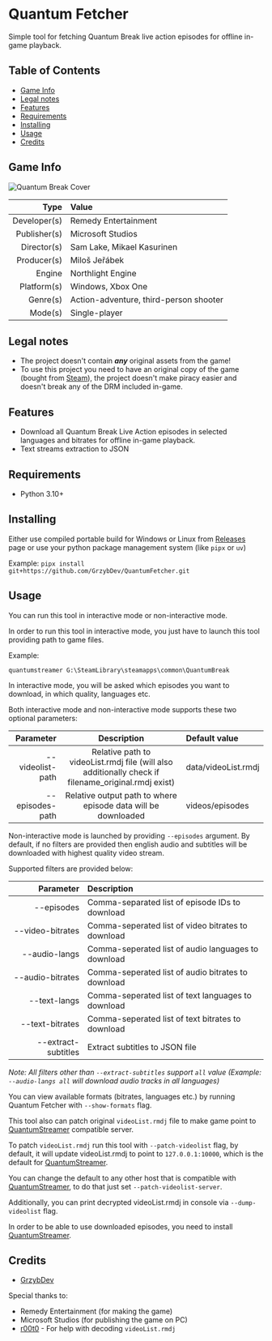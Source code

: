 # Quantum Fetcher

Simple tool for fetching Quantum Break live action episodes for offline in-game playback.

Table of Contents
-----------------
- [Game Info](#game-info)
- [Legal notes](#legal-notes)
- [Features](#features)
- [Requirements](#build-requirements)
- [Installing](#installing)
- [Usage](#usage)
- [Credits](#credits)

Game Info
---------
![Quantum Break Cover](https://upload.wikimedia.org/wikipedia/en/d/d9/Quantum_Break_cover.jpg "Quantum Break Cover")

|         Type | Value                                                        |
|-------------:|:-------------------------------------------------------------|
| Developer(s) | Remedy Entertainment                                         |
| Publisher(s) | Microsoft Studios                                            |
|  Director(s) | Sam Lake, Mikael Kasurinen                                   |
|  Producer(s) | Miloš Jeřábek                                                |
|       Engine | Northlight Engine                                            |
|  Platform(s) | Windows, Xbox One                                            |
|     Genre(s) | Action-adventure, third-person shooter                       |
|      Mode(s) | Single-player                                                |

Legal notes
-----------

- The project doesn't contain ***any*** original assets from the game!
- To use this project you need to have an original copy of the game (bought from [Steam](https://store.steampowered.com/app/474960/Quantum_Break/)), the project doesn't make piracy easier and doesn't break any of the DRM included in-game.

Features
--------

- Download all Quantum Break Live Action episodes in selected languages and bitrates for offline in-game playback.
- Text streams extraction to JSON

Requirements
------------

- Python 3.10+

Installing
----------

Either use compiled portable build for Windows or Linux from [Releases](https://github.com/GrzybDev/QuantumFetcher/releases) page or use your python package management system (like `pipx` or `uv`)

Example:
`pipx install git+https://github.com/GrzybDev/QuantumFetcher.git`

Usage
-----

You can run this tool in interactive mode or non-interactive mode.

In order to run this tool in interactive mode, you just have to launch this tool providing path to game files.

Example:
```
quantumstreamer G:\SteamLibrary\steamapps\common\QuantumBreak
```

In interactive mode, you will be asked which episodes you want to download, in which quality, languages etc.

Both interactive mode and non-interactive mode supports these two optional parameters:

| Parameter         | Description                                                                                           | Default value         |
|------------------:|:-----------------------------------------------------------------------------------------------------:|:----------------------|
| --videolist-path  | Relative path to videoList.rmdj file (will also additionally check if filename_original.rmdj exist)   | data/videoList.rmdj   |
| --episodes-path   | Relative output path to where episode data will be downloaded                                         | videos/episodes       |

Non-interactive mode is launched by providing `--episodes` argument.
By default, if no filters are provided then english audio and subtitles will be downloaded with highest quality video stream.

Supported filters are provided below:

| Parameter             | Description                                           |
|----------------------:|:------------------------------------------------------|
| --episodes            | Comma-separated list of episode IDs to download       |
| --video-bitrates      | Comma-seperated list of video bitrates to download    |
| --audio-langs         | Comma-seperated list of audio languages to download   |
| --audio-bitrates      | Comma-seperated list of audio bitrates to download    |
| --text-langs          | Comma-seperated list of text languages to download    |
| --text-bitrates       | Comma-seperated list of text bitrates to download     |
| --extract-subtitles   | Extract subtitles to JSON file                        |

*Note: All filters other than `--extract-subtitles` support `all` value (Example: `--audio-langs all` will download audio tracks in all languages)*

You can view available formats (bitrates, languages etc.) by running Quantum Fetcher with `--show-formats` flag.

This tool also can patch original `videoList.rmdj` file to make game point to [QuantumStreamer](https://github.com/GrzybDev/QuantumStreamer.git) compatible server.

To patch `videoList.rmdj` run this tool with `--patch-videolist` flag, by default, it will update videoList.rmdj to point to `127.0.0.1:10000`, which is the default for [QuantumStreamer](https://github.com/GrzybDev/QuantumStreamer.git).

You can change the default to any other host that is compatible with [QuantumStreamer](https://github.com/GrzybDev/QuantumStreamer.git), to do that just set `--patch-videolist-server`.

Additionally, you can print decrypted videoList.rmdj in console via `--dump-videolist` flag.

In order to be able to use downloaded episodes, you need to install [QuantumStreamer](https://github.com/GrzybDev/QuantumStreamer.git).

Credits
-------

- [GrzybDev](https://grzyb.dev)

Special thanks to:
- Remedy Entertainment (for making the game)
- Microsoft Studios (for publishing the game on PC)
- [r00t0](https://github.com/cleverzaq) - For help with decoding `videoList.rmdj`
